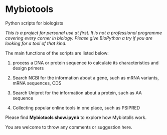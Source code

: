 # Mybiotools
Python scripts for biologists

*This is a project for personal use at first. It is not a professional programme covering every corner in biology. Please give BioPython a try if you are looking for a tool of that kind.*

The main functions of the scripts are listed below:

  1. process a DNA or protein sequence to calculate its characteristics and design primers

  2. Search NCBI for the information about a gene, such as mRNA variants, mRNA sequences, CDS

  3. Search Uniprot for the information about a protein, such as AA sequence

  4. Collecting popular online tools in one place, such as PSIPRED

Please find **Mybiotools show.ipynb** to explore how Mybiotolls work.

You are welcome to throw any comments or suggestion here. 
